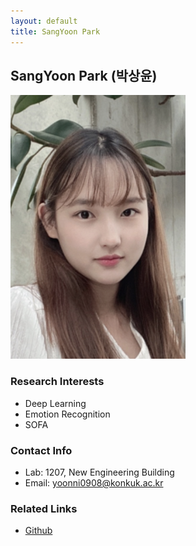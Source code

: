 ```yaml
---
layout: default
title: SangYoon Park
---
```


## SangYoon Park (박상윤)
![profile](../assets/img/profile_sangyoonpark.png)

### Research Interests
* Deep Learning
* Emotion Recognition
* SOFA

### Contact Info
* Lab: 1207, New Engineering Building
* Email: yoonni0908@konkuk.ac.kr

### Related Links 
* [Github](https://github.com/yoonni0908)
